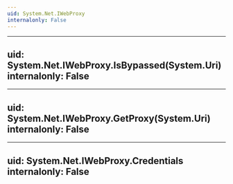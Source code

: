 ```yaml
---
uid: System.Net.IWebProxy
internalonly: False
---
```


---
uid: System.Net.IWebProxy.IsBypassed(System.Uri)
internalonly: False
---

---
uid: System.Net.IWebProxy.GetProxy(System.Uri)
internalonly: False
---

---
uid: System.Net.IWebProxy.Credentials
internalonly: False
---
